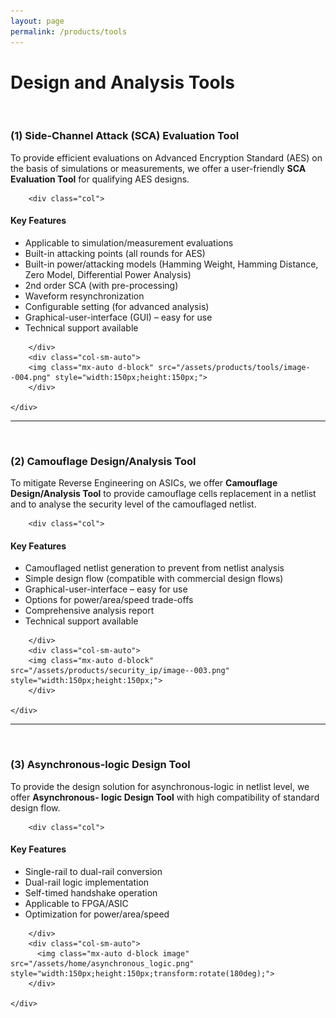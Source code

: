 ```yaml
---
layout: page
permalink: /products/tools
---
```


<div>
<content>
</content>
</div>
<div>
<content>
</content>
</div>

# Design and Analysis Tools

<br>

### (1) Side-Channel Attack (SCA) Evaluation Tool

To provide efficient evaluations on Advanced Encryption Standard (AES) on the basis of
simulations or measurements, we offer a user-friendly <strong>SCA Evaluation Tool</strong> for qualifying AES
designs.

<div class="container">
    <div class="row">

        <div class="col">

<h4><strong>Key Features</strong></h4>
<ul>
  <li>Applicable to simulation/measurement evaluations</li>
  <li>Built-in attacking points (all rounds for AES)</li>
  <li>Built-in power/attacking models (Hamming Weight, Hamming Distance, Zero Model,
Differential Power Analysis)</li>
  <li>2nd order SCA (with pre-processing)</li>
  <li>Waveform resynchronization</li>
  <li>Configurable setting (for advanced analysis)</li>
  <li>Graphical-user-interface (GUI) – easy for use</li>
  <li>Technical support available</li>
</ul>

        </div>
        <div class="col-sm-auto">
        <img class="mx-auto d-block" src="/assets/products/tools/image--004.png" style="width:150px;height:150px;">
        </div>

    </div>

</div>
<hr class="seperator">
<br>

### (2) Camouflage Design/Analysis Tool

To mitigate Reverse Engineering on ASICs, we offer <strong>Camouflage Design/Analysis Tool</strong> to
provide camouflage cells replacement in a netlist and to analyse the security level of the
camouflaged netlist.

<div class="container">
    <div class="row">

        <div class="col">

<h4><strong>Key Features</strong></h4>

<ul>
  <li>Camouflaged netlist generation to prevent from netlist analysis</li>
  <li>Simple design flow (compatible with commercial design flows)</li>
  <li>Graphical-user-interface – easy for use</li>
  <li>Options for power/area/speed trade-offs</li>
  <li>Comprehensive analysis report</li>
  <li>Technical support available</li>
</ul>

        </div>
        <div class="col-sm-auto">
        <img class="mx-auto d-block" src="/assets/products/security_ip/image--003.png" style="width:150px;height:150px;">
        </div>

    </div>

</div>

<hr class="seperator">
<br>

### (3) Asynchronous-logic Design Tool

To provide the design solution for asynchronous-logic in netlist level, we offer <strong>Asynchronous-
logic Design Tool</strong> with high compatibility of standard design flow.

<div class="container">
    <div class="row">

        <div class="col">

<h4><strong>Key Features</strong></h4>

<ul>
  <li>Single-rail to dual-rail conversion</li>
  <li>Dual-rail logic implementation</li>
  <li>Self-timed handshake operation</li>
  <li>Applicable to FPGA/ASIC</li>
  <li>Optimization for power/area/speed</li>
</ul>

        </div>
        <div class="col-sm-auto">
          <img class="mx-auto d-block image" src="/assets/home/asynchronous_logic.png" style="width:150px;height:150px;transform:rotate(180deg);">
        </div>

    </div>

</div>
